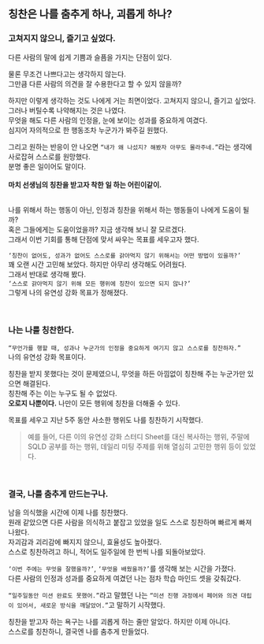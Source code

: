 ## 칭찬은 나를 춤추게 하나, 괴롭게 하나?

### 고쳐지지 않으니, 즐기고 싶었다.

다른 사람의 말에 쉽게 기쁨과 슬픔을 가지는 단점이 있다.

물론 무조건 나쁘다고는 생각하지 않는다. <br>
그만큼 다른 사람의 의견을 잘 수용한다고 할 수 있지 않을까?

하지만 이렇게 생각하는 것도 나에게 거는 최면이었다. 고쳐지지 않으니, 즐기고 싶었다. <br>
그러나 버틸수록 나약해지는 것은 나였다. <br>
무엇을 해도 다른 사람의 인정을, 눈에 보이는 성과를 중요하게 여겼다. <br>
심지어 자의적으로 한 행동조차 누군가가 봐주길 원했다.

그리고 원하는 반응이 안 나오면 `“내가 왜 나섰지? 해봤자 아무도 몰라주네.”`라는 생각에 사로잡혀 스스로를 원망했다. <br>
분명 좋은 일이어도 말이다. <br>
<br>
**마치 선생님의 칭찬을 받고자 착한 일 하는 어린이같이.** <br>
<br>

나를 위해서 하는 행동이 아닌, 인정과 칭찬을 위해서 하는 행동들이 나에게 도움이 될까? <br>
혹은 그들에게는 도움이었을까? 지금 생각해 보니 잘 모르겠다. <br>
그래서 이번 기회를 통해 단점에 맞서 싸우는 목표를 세우고자 했다.

`‘칭찬이 없어도, 성과가 없어도 스스로를 갉아먹지 않기 위해서는 어떤 방법이 있을까?’` <br>
꽤 오랜 시간 고민해 보았다. 하지만 아무리 생각해도 어려웠다. <br>
그래서 반대로 생각해 봤다. <br>
`‘스스로 갉아먹지 않기 위해 모든 행위에 칭찬이 있으면 되지 않나?’` <br>
그렇게 나의 유연성 강화 목표가 정해졌다.

<br>

### 나는 나를 칭찬한다.

`“무언가를 행할 때, 성과나 누군가의 인정을 중요하게 여기지 않고 스스로를 칭찬하자.”` <br>
나의 유연성 강화 목표이다.

칭찬을 받지 못했다는 것이 문제였으니, 무엇을 하든 아낌없이 칭찬해 주는 누군가만 있으면 해결된다. <br>
칭찬해 주는 이는 누구도 될 수 없었다. <br>
**오로지 나뿐이다.** 나만이 모든 행위에 칭찬을 더해줄 수 있다. <br>

목표를 세우고 지난 5주 동안 사소한 행위도 나를 칭찬하기 시작했다. <br>
> 예를 들어, 다른 이의 유연성 강화 스터디 Sheet를 대신 복사하는 행위,
> 주말에 SQLD 공부를 하는 행위,
> 데일리 미팅 주제를 위해 열심히 고민한 행위 등이 있었다.

<br>

### 결국, 나를 춤추게 만드는구나.

남을 의식했을 시간에 이제 나를 칭찬했다. <br>
원래 같았으면 다른 사람을 의식하고 붙잡고 있었을 일도 스스로 칭찬하며 빠르게 빠져나왔다. <br>
자괴감과 괴리감에 빠지지 않으니, 효율성도 높아졌다. <br>
스스로 칭찬하려고 하니, 적어도 일주일에 한 번씩 나를 되돌아보았다.

`‘이번 주에는 무엇을 잘했을까?’`, `‘무엇을 배웠을까?’`를 생각해 보는 시간을 가졌다. <br>
다른 사람의 인정과 성과를 중요하게 여겼던 나는 점차 학습 마인드 셋을 갖춰갔다.

`“일주일동안 미션 완료도 못했어.”`라고 말했던 나는
`“미션 진행 과정에서 페어와 의견 대립이 있어서, 새로운 방식을 깨달았어.”`고 말하기 시작했다. <br>

칭찬을 받고자 하는 욕구는 나를 괴롭게 하는 줄만 알았다. 하지만 이제 아니다. <br>
스스로를 칭찬하니, 결국엔 나를 춤추게 만들었다.

